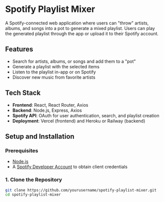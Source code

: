 # Spotify Playlist Mixer

A Spotify-connected web application where users can "throw" artists, albums, and songs into a pot to generate a mixed playlist. Users can play the generated playlist through the app or upload it to their Spotify account.

## Features
- Search for artists, albums, or songs and add them to a "pot"
- Generate a playlist with the selected items
- Listen to the playlist in-app or on Spotify
- Discover new music from favorite artists

## Tech Stack
- **Frontend**: React, React Router, Axios
- **Backend**: Node.js, Express, Axios
- **Spotify API**: OAuth for user authentication, search, and playlist creation
- **Deployment**: Vercel (frontend) and Heroku or Railway (backend)

## Setup and Installation

### Prerequisites
- [Node.js](https://nodejs.org/)
- A [Spotify Developer Account](https://developer.spotify.com/) to obtain client credentials

### 1. Clone the Repository
```bash
git clone https://github.com/yourusername/spotify-playlist-mixer.git
cd spotify-playlist-mixer
